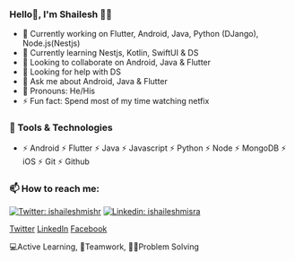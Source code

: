 ### Hello👋, I'm Shailesh 🙋‍♂️

- 🔭 Currently working on Flutter, Android, Java, Python (DJango), Node.js(Nestjs)
- 🌱 Currently learning Nestjs, Kotlin, SwiftUI & DS
- 👯 Looking to collaborate on Android, Java & Flutter
- 🤔 Looking for help with DS
- 💬 Ask me about Android, Java & Flutter
- 🤔 Pronouns: He/His
- ⚡ Fun fact: Spend most of my time watching netfix

### 🔭 Tools & Technologies

- ⚡ Android ⚡ Flutter ⚡ Java ⚡ Javascript ⚡ Python ⚡ Node ⚡ MongoDB ⚡ iOS ⚡ Git ⚡ Github

### 📫 How to reach me:

[![Twitter: ishaileshmishr](https://img.shields.io/twitter/follow/ishaileshmishr?style=social)](https://twitter.com/ishaileshmishr)
[![Linkedin: ishaileshmisra](https://img.shields.io/badge/-ishaileshmisra-blue?style=flat-square&logo=Linkedin&logoColor=white&link=https://www.linkedin.com/in/ishaileshmishra/)](https://www.linkedin.com/in/ishaileshmisra/)

[Twitter](https://www.twitter.com/ishaileshmishr)
[LinkedIn](https://www.linkedin.com/in/ishaileshmisra)
[Facebook](https://www.facebook.com/ishaielshmishra)

💻Active Learning, 🤝Teamwork, 👨‍💻Problem Solving
